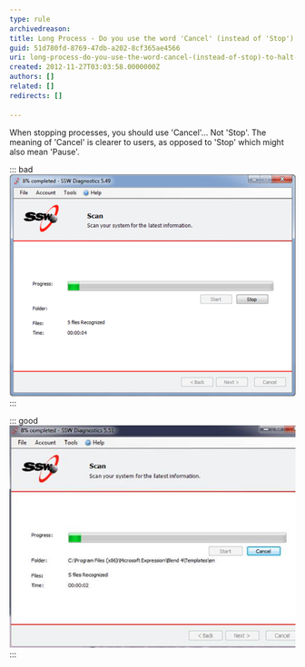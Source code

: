 ```yaml
---
type: rule
archivedreason: 
title: Long Process - Do you use the word 'Cancel' (instead of 'Stop') to halt processes?
guid: 51d780fd-8769-47db-a202-8cf365ae4566
uri: long-process-do-you-use-the-word-cancel-(instead-of-stop)-to-halt-processes
created: 2012-11-27T03:03:58.0000000Z
authors: []
related: []
redirects: []

---
```


When stopping processes, you should use 'Cancel'... Not 'Stop'. The meaning of 'Cancel' is clearer to users, as opposed to 'Stop' which might also mean 'Pause'.

<!--endintro-->


::: bad  
![Figure: Bad Example - Stop is an ambiguous term and can be momentarily confusing](../../assets/cancel-long-process-bad.jpg)  
:::


::: good  
![Figure: Good Example - Cancel leaves little room for miscommunication](../../assets/cancel-long-process-good.jpg)  
:::
